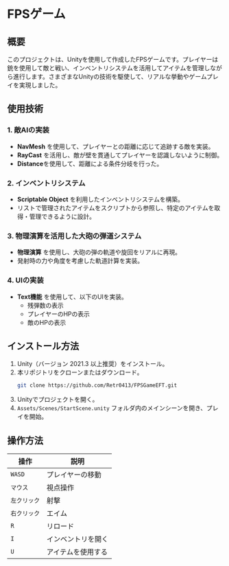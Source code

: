 # FPSゲーム

## 概要
このプロジェクトは、Unityを使用して作成したFPSゲームです。プレイヤーは銃を使用して敵と戦い、インベントリシステムを活用してアイテムを管理しながら進行します。さまざまなUnityの技術を駆使して、リアルな挙動やゲームプレイを実現しました。

## 使用技術

### 1. 敵AIの実装
- **NavMesh** を使用して、プレイヤーとの距離に応じて追跡する敵を実装。
- **RayCast** を活用し、敵が壁を貫通してプレイヤーを認識しないように制御。
- **Distance**を使用して、距離による条件分岐を行った。

### 2. インベントリシステム
- **Scriptable Object** を利用したインベントリシステムを構築。
- リストで管理されたアイテムをスクリプトから参照し、特定のアイテムを取得・管理できるように設計。

### 3. 物理演算を活用した大砲の弾道システム
- **物理演算** を使用し、大砲の弾の軌道や旋回をリアルに再現。
- 発射時の力や角度を考慮した軌道計算を実装。

### 4. UIの実装
- **Text機能** を使用して、以下のUIを実装。
  - 残弾数の表示
  - プレイヤーのHPの表示
  - 敵のHPの表示

## インストール方法
1. Unity（バージョン 2021.3 以上推奨）をインストール。
2. 本リポジトリをクローンまたはダウンロード。
   ```sh
   git clone https://github.com/Retr0413/FPSGameEFT.git
   ```
3. Unityでプロジェクトを開く。
4. `Assets/Scenes/StartScene.unity` フォルダ内のメインシーンを開き、プレイを開始。

## 操作方法
| 操作 | 説明 |
|------|------|
| `WASD` | プレイヤーの移動 |
| `マウス` | 視点操作 |
| `左クリック` | 射撃 |
| `右クリック` | エイム |
| `R` | リロード |
| `I` | インベントリを開く |
| `U` | アイテムを使用する |
